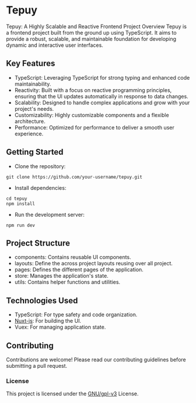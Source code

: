 # Tepuy
Tepuy: A Highly Scalable and Reactive Frontend Project
Overview
Tepuy is a frontend project built from the ground up using TypeScript. It aims to provide a robust, scalable, and maintainable foundation for developing dynamic and interactive user interfaces.
## Key Features
 * TypeScript: Leveraging TypeScript for strong typing and enhanced code maintainability.
 * Reactivity: Built with a focus on reactive programming principles, ensuring that the UI updates automatically in response to data changes.
 * Scalability: Designed to handle complex applications and grow with your project's needs.
 * Customizability: Highly customizable components and a flexible architecture.
 * Performance: Optimized for performance to deliver a smooth user experience.
## Getting Started
 * Clone the repository:
```Shell
git clone https://github.com/your-username/tepuy.git
```
 * Install dependencies:
```Shell
cd tepuy
npm install
```
 * Run the development server:
```Shell
npm run dev
```
## Project Structure
 * components: Contains reusable UI components.
 * layouts: Define the across project layouts reusing over all project.
 * pages: Defines the different pages of the application.
 * store: Manages the application's state.
 * utils: Contains helper functions and utilities.
## Technologies Used
 * TypeScript: For type safety and code organization.
 * [Nuxt-js](https://nuxt.com/): For building the UI.
 * Vuex: For managing application state.

## Contributing
Contributions are welcome! Please read our contributing guidelines before submitting a pull request.
### License
This project is licensed under the [GNU/gpl-v3](https://www.gnu.org/licenses/gpl-3.0.html#license-text) License.
